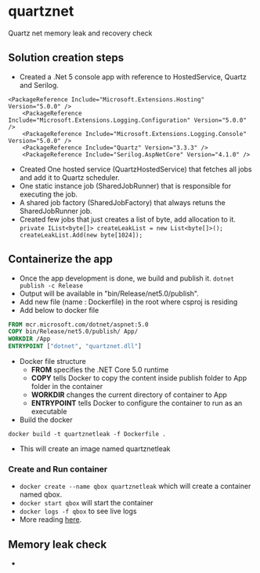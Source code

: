 # quartznet
Quartz net memory leak and recovery check

## Solution creation steps
-  Created a .Net 5 console app with reference to HostedService, Quartz and Serilog.

```
<PackageReference Include="Microsoft.Extensions.Hosting" Version="5.0.0" />
    <PackageReference Include="Microsoft.Extensions.Logging.Configuration" Version="5.0.0" />
    <PackageReference Include="Microsoft.Extensions.Logging.Console" Version="5.0.0" />
    <PackageReference Include="Quartz" Version="3.3.3" />
    <PackageReference Include="Serilog.AspNetCore" Version="4.1.0" />
```
- Created One hosted service (QuartzHostedService) that fetches all jobs and add it to Quartz scheduler.
- One static instance job (SharedJobRunner) that is responsible for executing the job.
- A shared job factory (SharedJobFactory) that always retuns the SharedJobRunner job.
- Created few jobs that just creates a list of byte, add allocation to it.
`private IList<byte[]> createLeakList = new List<byte[]>();
createLeakList.Add(new byte[1024]);
`
## Containerize the app
- Once the app development is done, we build and publish it.
`dotnet publish -c Release`
- Output will be available in "bin/Release/net5.0/publish".
- Add new file (name : Dockerfile) in the root where csproj is residing
- Add below to docker file

```dockerfile
FROM mcr.microsoft.com/dotnet/aspnet:5.0
COPY bin/Release/net5.0/publish/ App/
WORKDIR /App
ENTRYPOINT ["dotnet", "quartznet.dll"]
```
- Docker file structure
  -  **FROM** specifies the .NET Core 5.0 runtime
  - **COPY** tells Docker to copy the content inside publish folder to App folder in the container
  - **WORKDIR** changes the current directory of container to App
  - **ENTRYPOINT** tells Docker to configure the container to run as an executable
- Build the docker

`docker build -t quartznetleak -f Dockerfile .`
- This will create an image named quartznetleak
### Create and Run container
- `docker create --name qbox quartznetleak` which will create a container named qbox.
- `docker start qbox` will start the container
- `docker logs -f qbox` to see live logs
- More reading [here](https://docs.microsoft.com/en-us/dotnet/core/docker/build-container?tabs=linux).
## Memory leak check
- 
